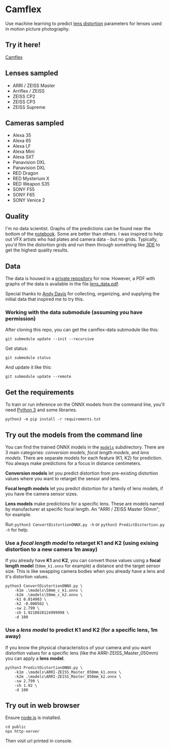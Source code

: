 # Camflex
Use machine learning to predict [lens distortion](https://en.wikipedia.org/wiki/Distortion_(optics)) parameters for lenses used in motion picture photography.

## Try it here!

[Camflex](https://pinkwerks.github.io/camflex)

## Lenses sampled
- ARRI / ZEISS Master
- Arriflex / ZEISS
- ZEISS CP2
- ZEISS CP3
- ZEISS Supreme

## Cameras sampled
- Alexa 35
- Alexa 65
- Alexa LF
- Alexa Mini
- Alexa SXT
- Panavision DXL
- Panavision DXL
- RED Dragon
- RED Mysterium X
- RED Weapon S35
- SONY F55
- SONY F65
- SONY Venice 2

## Quality
I'm no data scientist. Graphs of the predictions can be found near the bottom of the [notebook](Camflex.ipynb). Some are better than others. I was inspired to help out VFX artists who had plates and camera data - but no grids. Typically, you'd film the distortion grids and run them through something like [3DE](https://www.3dequalizer.com/) to get the highest quality results.

## Data
The data is housed in a [private repository](https://github.com/pinkwerks/camflex-data) for now. However, a PDF with graphs of the data is available in the file [lens_data.pdf](lens_data.pdf).

Special thanks to [Andy Davis](https://imag4media.com/) for collecting, organizing, and supplying the initial data that inspired me to try this.

### Working with the data submodule (assuming you have permission)
After cloning this repo, you can get the camflex-data submodule like this:

`git submodule update --init --recursive`

Get status:

`git submodule status`

And update it like this:

`git submodule update --remote`

## Get the requirements
To train or run inference on the ONNX models from the command line, you'll need [Python 3](https://www.python.org/downloads/) and some libraries.

`python3 -m pip install -r requirements.txt`

## Try out the models from the command line
You can find the trained ONNX models in the [`models`](models) subdirectory. There are 3 main categories: *conversion models*, *focal length models*, and *lens models*. There are separate models for each feature (K1, K2) for prediction. You always make predictions for a focus in distance centimeters.

**Conversion models** let you predict distortion from pre-existing distortion values where you want to retarget the sensor and lens.

**Focal length models** let you predict distortion for a family of lens models, if you have the camera sensor sizes.

**Lens models** make predictions for a specific lens. These are models named by manufacturer at specific focal length. An "ARRI / ZEISS Master 50mm", for example.

Run `python3 ConvertDistortionONNX.py -h` or `python3 PredictDistortion.py -h` for help.

### Use a ***focal length model*** to retarget K1 and K2 (using exising distortion to a new camera 1m away)
If you already have **K1** and **K2**, you can convert those values using a **focal length model** (`50mm_k1.onnx` for example) a distance and the target sensor size. This is like swapping camera bodies when you already have a lens and it's distortion values.
```
python3 ConvertDistortionONNX.py \
    -k1m .\models\50mm_c_k1.onnx \
    -k2m .\models\50mm_c_k2.onnx \
    -k1 0.014903 \
    -k2 -0.000562 \
    -sw 2.799 \
    -sh 1.9218828124999998 \
    -d 100
```

### Use a ***lens model*** to predict K1 and K2 (for a specific lens, 1m away)
If you know the physical characteristics of your camera and you want distortion values for a specific lens (like the ARRI-ZEISS_Master_050mm) you can apply a **lens model**.

```
python3 PredictDistortionONNX.py \
    -k1m .\models\ARRI-ZEISS_Master_050mm_k1.onnx \
    -k2m .\models\ARRI-ZEISS_Master_050mm_k2.onnx \
    -sw 2.799 \
    -sh 1.92 \
    -d 100
```
## Try out in web browser
Ensure [node.js](https://nodejs.org/en/download/prebuilt-installer) is installed.
```
cd public
npx http-server
```
Then visit url printed in console.

